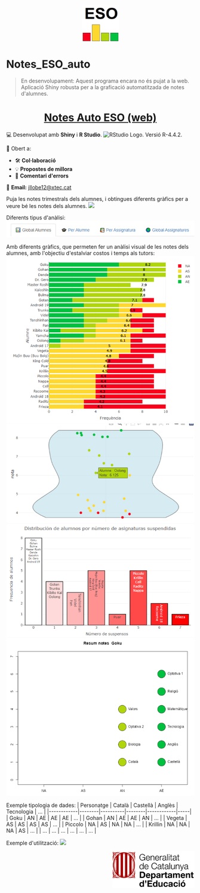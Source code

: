 <p align="center">
  <img src="https://github.com/josepACTG/Notes_ESO_auto/blob/main/www/Icon.png" width="100"/>
</p>


# Notes_ESO_auto
> En desenvolupament: Aquest programa encara no és pujat a la web.
Aplicació Shiny robusta per a la graficació automatitzada de notes d'alumnes.


<div align="center">
  <h1>
    <a href="https://notesautoeso.shinyapps.io/notes_auto_eso/">
      Notes Auto ESO (web)
    </a>
  </h1>
</div>



💻 Desenvolupat amb **Shiny** i **R Studio**. <img src="https://bookdown.org/andersson_vargas/aprendiendo_r_studio_-_avm/Imagenes/RStudio-Logo-Flat.png" alt="RStudio Logo" width="50" height="20"/>.  Versió R-4.4.2.


🤝 Obert a:

- 🛠️ **Col·laboració**  
- 💡 **Propostes de millora**  
- 🐞 **Comentari d'errors**  

📧 **Email:** jllobe12@xtec.cat  


 
Puja les notes trimestrals dels alumnes, i obtingues diferents gràfics per a veure bé les notes dels alumnes.
![](https://github.com/josepACTG/Notes_ESO_auto/blob/main/www/github_imgs/a3.gif)


Diferents tipus d'anàlisi:
![](https://github.com/josepACTG/Notes_ESO_auto/blob/main/www/github_imgs/q2.png)

Amb diferents gràfics, que permeten fer un anàlisi visual de les notes dels alumnes, amb l'objectiu d'estalviar costos i temps als tutors:
![](https://github.com/josepACTG/Notes_ESO_auto/blob/main/www/github_imgs/q1.png)
![](https://github.com/josepACTG/Notes_ESO_auto/blob/main/www/github_imgs/q3.png)
![](https://github.com/josepACTG/Notes_ESO_auto/blob/main/www/github_imgs/q4.png)
![](https://github.com/josepACTG/Notes_ESO_auto/blob/main/www/github_imgs/q5.png)



Exemple tipologia de dades:
| Personatge | Català | Castellà | Anglès | Tecnologia | ... |
|------------|--------|----------|--------|------------|-----|
| Goku       | AN     | AE       | AE     | AE         | ... |
| Gohan      | AN     | AE       | AE     | AN         | ... |
| Vegeta     | AS     | AS       | AS     | AS         | ... |
| Piccolo    | NA     | AS       | NA     | NA         | ... |
| Krillin    | NA     | NA       | NA     | AS         | ... |
| ...        | ...    | ...      | ...    | ...        | ... |



Exemple d'utilització:
![](https://github.com/josepACTG/Notes_ESO_auto/blob/main/www/github_imgs/a1.gif)



<p align="right">
  <img src="https://github.com/josepACTG/Notes_ESO_auto/blob/main/www/departament_educacio.jpg" width="220"/>
</p>
